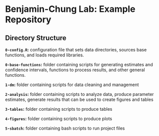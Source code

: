 # Benjamin-Chung Lab: Example Repository

## Directory Structure

**`0-config.R`:** configuration file that sets data directories, sources base functions, and loads required libraries.

**`0-base-functions`:** folder containing scripts for  generating estimates and confidence intervals, functions to process results, and other general functions. 

**`1-dm`:** folder containing scripts for data cleaning and management

**`2-analysis`:** folder containing scripts to analyze data, produce parameter estimates, generate results that can be used to create figures and tables

**`3-tables`:** folder containing scripts to produce tables

**`4-figures`:** folder containing scripts to produce plots

**`5-sbatch`:** folder containing bash scripts to run project files